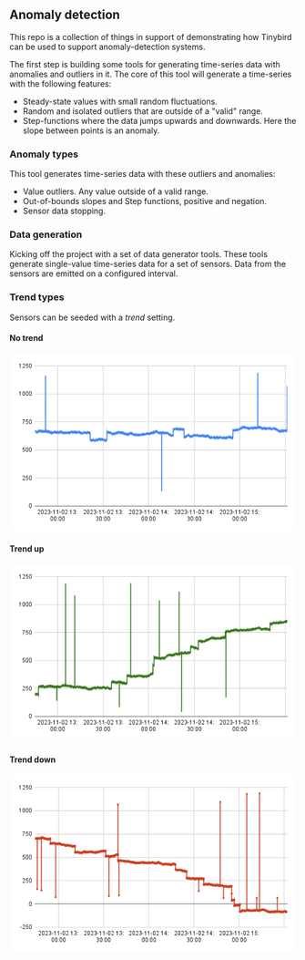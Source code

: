 

## Anomaly detection 

This repo is a collection of things in support of demonstrating how Tinybird can be used to support anomaly-detection systems. 

The first step is building some tools for generating time-series data with anomalies and outliers in it. The core of this tool will generate a time-series with the following features:
* Steady-state values with small random fluctuations.
* Random and isolated outliers that are outside of a "valid" range.  
* Step-functions where the data jumps upwards and downwards. Here the slope between points is an anomaly. 

### Anomaly types

This tool generates time-series data with these outliers and anomalies: 

* Value outliers. Any value outside of a valid range. 
* Out-of-bounds slopes and Step functions, positive and negation. 
* Sensor data stopping.

### Data generation 

Kicking off the project with a set of data generator tools. These tools generate single-value time-series data for a set of sensors. Data from the sensors are emitted on a configured interval.

### Trend types

Sensors can be seeded with a *trend* setting. 

#### No trend

![No trending](./charts/no-trend.png)

#### Trend up

![Trending up](./charts/trend-up.png)

#### Trend down

![Trending down](./charts/trend-down.png)
